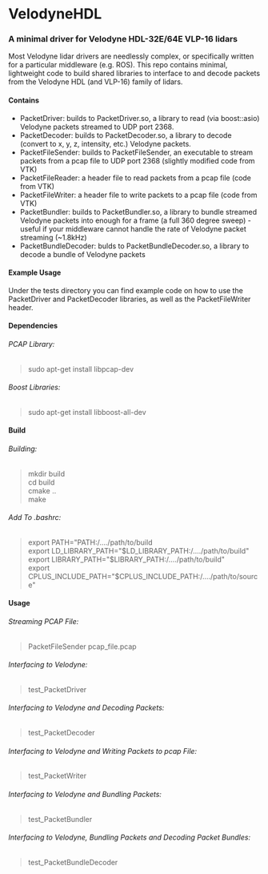 # VelodyneHDL

### A minimal driver for Velodyne HDL-32E/64E VLP-16 lidars
Most Velodyne lidar drivers are needlessly complex, or specifically written for a particular middleware (e.g. ROS). This repo contains minimal, lightweight code to build shared libraries to interface to and decode packets from the Velodyne HDL (and VLP-16) family of lidars.

#### Contains
 - PacketDriver: builds to PacketDriver.so, a library to read (via boost::asio) Velodyne packets streamed to UDP port 2368.
 - PacketDecoder: builds to PacketDecoder.so, a library to decode (convert to x, y, z, intensity, etc.) Velodyne packets.
 - PacketFileSender: builds to PacketFileSender, an executable to stream packets from a pcap file to UDP port 2368 (slightly modified code from VTK)
 - PacketFileReader: a header file to read packets from a pcap file (code from VTK)
 - PacketFileWriter: a header file to write packets to a pcap file (code from VTK)
 - PacketBundler: builds to PacketBundler.so, a library to bundle streamed Velodyne packets into enough for a frame (a full 360 degree sweep) - useful if your middleware cannot handle the rate of Velodyne packet streaming (~1.8kHz)
 - PacketBundleDecoder: bulds to PacketBundleDecoder.so, a library to decode a bundle of Velodyne packets
 
#### Example Usage
Under the tests directory you can find example code on how to use the PacketDriver and PacketDecoder libraries, as well as the PacketFileWriter header.

#### Dependencies  

###### PCAP Library:
> sudo apt-get install libpcap-dev  

###### Boost Libraries:
> sudo apt-get install libboost-all-dev  

#### Build  

###### Building:
> mkdir build  
> cd build  
> cmake ..  
> make

###### Add To .bashrc:
> export PATH="PATH:/..../path/to/build  
> export LD_LIBRARY_PATH="$LD_LIBRARY_PATH:/..../path/to/build"  
> export LIBRARY_PATH="$LIBRARY_PATH:/..../path/to/build"  
> export CPLUS_INCLUDE_PATH="$CPLUS_INCLUDE_PATH:/..../path/to/source"

#### Usage  

###### Streaming PCAP File:
> PacketFileSender pcap_file.pcap  

###### Interfacing to Velodyne:
> test_PacketDriver

###### Interfacing to Velodyne and Decoding Packets:
> test_PacketDecoder

###### Interfacing to Velodyne and Writing Packets to pcap File:
> test_PacketWriter

###### Interfacing to Velodyne and Bundling Packets:
> test_PacketBundler

###### Interfacing to Velodyne, Bundling Packets and Decoding Packet Bundles:
> test_PacketBundleDecoder
